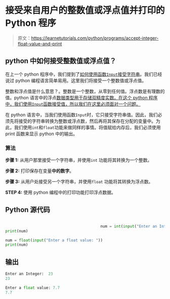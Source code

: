 # 接受来自用户的整数值或浮点值并打印的 Python 程序

> 原文：<https://learnetutorials.com/python/programs/accept-integer-float-value-and-print>

## python 中如何接受整数值或浮点值？

在上一个 python 程序中，我们提到了[如何使用函数`Input`接受字符串](../../python/python-string "String in python")。我们已经说过 python 编程语言简单易用。这里我们将接受一个整数值或浮点值。

整数和浮点值是什么意思？。整数是一个整数，从零到任何值。浮点数是有理数的值。python 语言中的浮点[数据类型用于存储双精度实数。在这个 python 程序中，我们使用`Input`函数接受值，所以我们在这里必须面对一个问题。](../../python/python-datatypes "float datatype in python")

在 python 语言中，当我们使用函数`Input`时，它只接受字符串值。因此，我们必须先将接受的字符串转换为整数或浮点数，然后再将其保存在分配的变量中。为此，我们使用`int`和`float`功能来做同样的事情。将值赋给内存后，我们必须使用 print 函数来显示 python 中的输出。

### 算法

**步骤 1:** 从用户那里接受一个字符串，并使用`int` 功能将其转换为一个整数。

**步骤 2:** 打印保存在变量**中的数字**。

**步骤 3:** 从用户处接受另一个字符串，并使用`float` 功能将其转换为浮点数。

**STEP 4:** 使用 python 编程中的打印功能打印浮点数据。

## Python 源代码

```py

                                          num = int(input("Enter an Integer: "))
print(num)

num = float(input("Enter a float value: "))
print(num)

```

## 输出

```py
Enter an Integer:  23
23

Enter a float value: 7.7
7.7
```